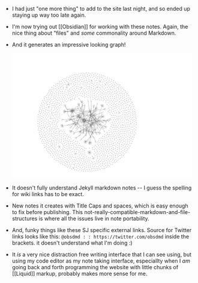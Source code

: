 - I had just "one more thing" to add to the site last night, and so ended up staying up way too late again.
- I'm now trying out [[Obsidian]] for working with these notes. Again, the nice thing about "files" and _some_ commonality around Markdown.
- And it generates an impressive looking graph!
  
  ![](../assets/2020/obsidian-graph-2020-10-01.png)
- It doesn't fully understand Jekyll markdown notes -- I guess the spelling for wiki links has to be exact.
- New notes it creates with Title Caps and spaces, which is easy enough to fix before publishing. This not-really-compatible-markdown-and-file-structures is where all the issues live in note portability.
- And, funky things like these SJ specific external links. Source for Twitter links looks like this: `@obsdmd : : https://twitter.com/obsdmd` inside the brackets. it doesn't understand what I'm doing :)
- It _is_ a very nice distraction free writing interface that I can see using, but using my code editor as my note taking interface, especiallty when I _am_ going back and forth programming the website with little chunks of [[Liquid]] markup, probably makes more sense for me.